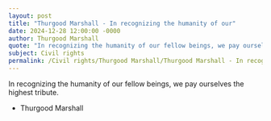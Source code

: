 ```yaml
---
layout: post
title: "Thurgood Marshall - In recognizing the humanity of our"
date: 2024-12-28 12:00:00 -0000
author: Thurgood Marshall
quote: "In recognizing the humanity of our fellow beings, we pay ourselves the highest tribute."
subject: Civil rights
permalink: /Civil rights/Thurgood Marshall/Thurgood Marshall - In recognizing the humanity of our
---
```


In recognizing the humanity of our fellow beings, we pay ourselves the highest tribute.

- Thurgood Marshall
